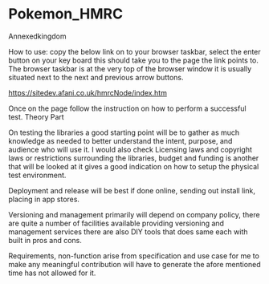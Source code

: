 # Pokemon_HMRC

Annexedkingdom

How to use: copy the below link on to your browser taskbar, select the enter button on your key board this should take you to the page the link points to. The browser taskbar is at the very top of the browser window it is usually situated next to the next and previous arrow buttons.

https://sitedev.afani.co.uk/hmrcNode/index.htm

Once on the page follow the instruction on how to perform a successful test.
Theory Part

On testing the libraries a good starting point will be to gather as much knowledge as needed to better understand the intent, purpose, and audience who will use it. I would also check Licensing laws and copyright laws or restrictions surrounding the libraries, budget and funding is another that will be looked at it gives a good indication on how to setup the physical test environment.

Deployment and release will be best if done online, sending out install link, placing in app stores.

Versioning and management primarily will depend on company policy, there are quite a number of facilities available providing versioning and management services there are also DIY tools that does same each with built in pros and cons.

Requirements, non-function arise from specification and use case for me to make any meaningful contribution will have to generate the afore mentioned time has not allowed for it.
